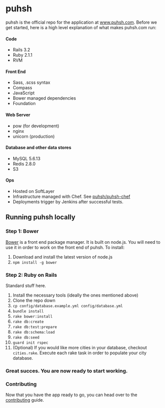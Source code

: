 puhsh
=====
puhsh is the official repo for the application at www.puhsh.com. Before we get started, here is a high level explanation of what makes puhsh.com run:

#### Code
* Rails 3.2
* Ruby 2.1.1
* RVM

#### Front End
* Sass, .scss syntax
* Compass
* JavaScript
* Bower managed dependencies
* Foundation

#### Web Server
* pow (for development)
* nginx
* unicorn (production)

#### Database and other data stores
* MySQL 5.6.13
* Redis 2.8.0
* S3

#### Ops
* Hosted on SoftLayer
* Infrastructure managed with Chef. See [puhsh/puhsh-chef](https://github.com/puhsh/puhsh-chef)
* Deployments trigger by Jenkins after successful tests.


## Running puhsh locally

### Step 1: Bower
[Bower](http://bower.io/) is a front end package manager. It is built on node.js. You will need to use it in order to work on the front end of puhsh. To install:

1. Download and install the latest version of node.js 
2. `npm install -g bower` 

### Step 2: Ruby on Rails

Standard stuff here.

1. Install the necessary tools (ideally the ones mentioned above)
2. Clone the repo down
3. `cp config/database.example.yml config/database.yml`
4. `bundle install`
5. `rake bower:install`
6. `rake db:create`
7. `rake db:test:prepare`
8. `rake db:schema:load`
9. `rake db:seed`
10. `guard init rspec`
11. (Optional) If you would like more cities in your database, checkout `cities.rake`. Execute each rake task in order to populate your city database.

### Great succes. You are now ready to start working.

### Contributing
Now that you have the app ready to go, you can head over to the [contributing](CONTRIBUTING.md) guide.
